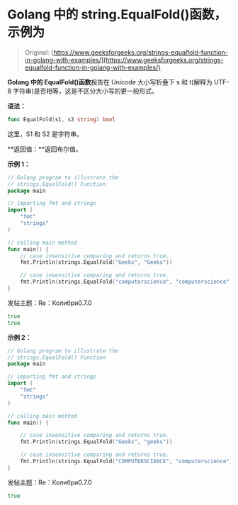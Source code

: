 # Golang 中的 string.EqualFold()函数，示例为

> Original: [https://www.geeksforgeeks.org/strings-equalfold-function-in-golang-with-examples/](https://www.geeksforgeeks.org/strings-equalfold-function-in-golang-with-examples/)

**Golang 中的 EqualFold()函数**报告在 Unicode 大小写折叠下 s 和 t(解释为 UTF-8 字符串)是否相等，这是不区分大小写的更一般形式。

**语法：**

```go
func EqualFold(s1, s2 string) bool

```

这里，S1 和 S2 是字符串。

**返回值：**返回布尔值。

**示例 1：**

```go
// Golang program to illustrate the
// strings.EqualFold() Function
package main

// importing fmt and strings
import (
    "fmt"
    "strings"
)

// calling main method
func main() {
    // case insensitive comparing and returns true.
    fmt.Println(strings.EqualFold("Geeks", "Geeks"))

    // case insensitive comparing and returns true.
    fmt.Println(strings.EqualFold("computerscience", "computerscience"))
}
```

发帖主题：Re：Колибри0.7.0

```go
true
true

```

**示例 2：**

```go
// Golang program to illustrate the
// strings.EqualFold() Function
package main

// importing fmt and strings
import (
    "fmt"
    "strings"
)

// calling main method
func main() {

    // case insensitive comparing and returns true.
    fmt.Println(strings.EqualFold("Geeks", "geeks"))

    // case insensitive comparing and returns true.
    fmt.Println(strings.EqualFold("COMPUTERSCIENCE", "computerscience"))
}
```

发帖主题：Re：Колибри0.7.0

```go
true

```